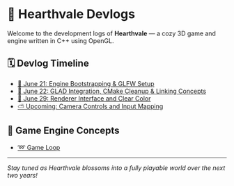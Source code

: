 # 🌿 Hearthvale Devlogs

Welcome to the development logs of **Hearthvale** — a cozy 3D game and engine written in C++ using OpenGL.

## 🗓️ Devlog Timeline

- [🧱 June 21: Engine Bootstrapping & GLFW Setup](posts/2025-06-21-hearthvale-window-bootstrap.md)
- [🌄 June 22: GLAD Integration, CMake Cleanup & Linking Concepts](posts/2025-06-22-hearthvale-glad-setup.md)
- [🌄 June 29: Renderer Interface and Clear Color](posts/2025-06-29-hearthvale-render-interface-clear-color.md)
- [⛅ Upcoming: Camera Controls and Input Mapping](upcoming.md)

## 📑 Game Engine Concepts

- [➿ Game Loop](concepts/gameloop-introduction.md)

---

_Stay tuned as Hearthvale blossoms into a fully playable world over the next two years!_
